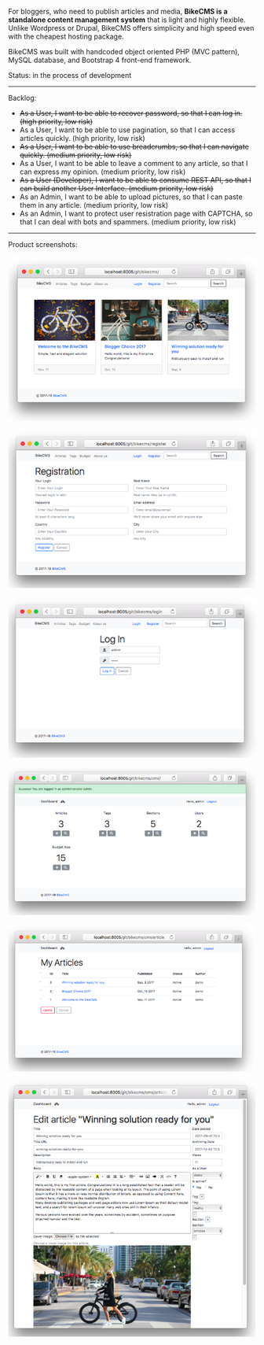 For bloggers, who need to publish articles and media, **BikeCMS is a standalone content management system** that is light and highly flexible. Unlike Wordpress or Drupal, BikeCMS offers simplicity and high speed even with the cheapest hosting package.

BikeCMS was built with handcoded object oriented PHP (MVC pattern), MySQL database, and Bootstrap 4 front-end framework.

Status: in the process of development

---------------------------------

Backlog:

- ~~As a User, I want to be able to recover password, so that I can log in. (high priority, low risk)~~
- As a User, I want to be able to use pagination, so that I can access articles quickly. (high priority, low risk)
- ~~As a User, I want to be able to use breadcrumbs, so that I can navigate quickly. (medium priority, low risk)~~
- As a User, I want to be able to leave a comment to any article, so that I can express my opinion. (medium priority, low risk)
- ~~As a User (Developer), I want to be able to consume REST API, so that I can build another User Interface. (medium priority, low risk)~~
- As an Admin, I want to be able to upload pictures, so that I can paste them in any article. (medium priority, low risk)
- As an Admin, I want to protect user resistration page with CAPTCHA, so that I can deal with bots and spammers. (medium priority, low risk)

---------------------------------

Product screenshots:

![Alt text](/images/ss/01.png?raw=true)

![Alt text](/images/ss/02.png?raw=true)

![Alt text](/images/ss/03.png?raw=true)

![Alt text](/images/ss/04.png?raw=true)

![Alt text](/images/ss/05.png?raw=true)

![Alt text](/images/ss/06.png?raw=true)